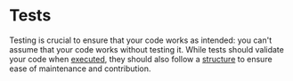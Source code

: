 # Tests

Testing is crucial to ensure that your code works as intended: you can't assume that your code works without testing it. While tests should validate your code when [executed](execution.md), they should also follow a [structure](structure.md) to ensure ease of maintenance and contribution.
